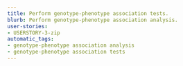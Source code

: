 ```yaml
---
title: Perform genotype-phenotype association tests.
blurb: Perform genotype-phenotype association analysis.
user-stories:
- USERSTORY-3-zip
automatic_tags:
- genotype-phenotype association analysis
- genotype-phenotype association tests
---
```

